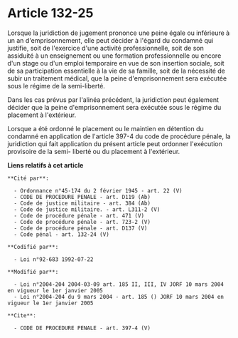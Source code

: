 # Article 132-25

Lorsque la juridiction de jugement prononce une peine égale ou inférieure à un an d'emprisonnement, elle peut décider à
l'égard du condamné qui justifie, soit de l'exercice d'une activité professionnelle, soit de son assiduité à un enseignement
ou une formation professionnelle ou encore d'un stage ou d'un emploi temporaire en vue de son insertion sociale, soit de sa
participation essentielle à la vie de sa famille, soit de la nécessité de subir un traitement médical, que la peine
d'emprisonnement sera exécutée sous le régime de la semi-liberté. 

Dans les cas prévus par l'alinéa précédent, la juridiction peut également décider que la peine d'emprisonnement sera exécutée
sous le régime du placement à l'extérieur. 

Lorsque a été ordonné le placement ou le maintien en détention du condamné en application de l'article 397-4 du code de
procédure pénale, la juridiction qui fait application du présent article peut ordonner l'exécution provisoire de la semi-
liberté ou du placement à l'extérieur.

**Liens relatifs à cet article**

	**Cité par**:

	  - Ordonnance n°45-174 du 2 février 1945 - art. 22 (V)
	  - CODE DE PROCEDURE PENALE - art. D119 (Ab)
	  - Code de justice militaire - art. 384 (Ab)
	  - Code de justice militaire. - art. L311-2 (V)
	  - Code de procédure pénale - art. 471 (V)
	  - Code de procédure pénale - art. 723-2 (V)
	  - Code de procédure pénale - art. D137 (V)
	  - Code pénal - art. 132-24 (V)

	**Codifié par**:

	  - Loi n°92-683 1992-07-22

	**Modifié par**:

	  - Loi n°2004-204 2004-03-09 art. 185 II, III, IV JORF 10 mars 2004 en vigueur le 1er janvier 2005
	  - Loi n°2004-204 du 9 mars 2004 - art. 185 () JORF 10 mars 2004 en vigueur le 1er janvier 2005

	**Cite**:

	  - CODE DE PROCEDURE PENALE - art. 397-4 (V)
